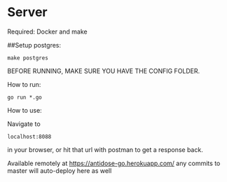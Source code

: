 # Server

Required: Docker and make

##Setup postgres:

`make postgres`

BEFORE RUNNING, MAKE SURE YOU HAVE THE CONFIG FOLDER.

How to run:

`go run *.go`

How to use:

Navigate to

`localhost:8088`

in your browser, or hit that url with postman to get a response back.


Available remotely at https://antidose-go.herokuapp.com/
any commits to master will auto-deploy here as well
